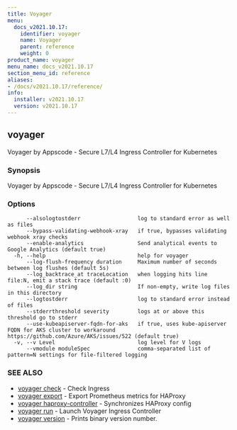 ```yaml
---
title: Voyager
menu:
  docs_v2021.10.17:
    identifier: voyager
    name: Voyager
    parent: reference
    weight: 0
product_name: voyager
menu_name: docs_v2021.10.17
section_menu_id: reference
aliases:
- /docs/v2021.10.17/reference/
info:
  installer: v2021.10.17
  version: v2021.10.17
---
```


## voyager

Voyager by Appscode - Secure L7/L4 Ingress Controller for Kubernetes

### Synopsis

Voyager by Appscode - Secure L7/L4 Ingress Controller for Kubernetes

### Options

```
      --alsologtostderr                  log to standard error as well as files
      --bypass-validating-webhook-xray   if true, bypasses validating webhook xray checks
      --enable-analytics                 Send analytical events to Google Analytics (default true)
  -h, --help                             help for voyager
      --log-flush-frequency duration     Maximum number of seconds between log flushes (default 5s)
      --log_backtrace_at traceLocation   when logging hits line file:N, emit a stack trace (default :0)
      --log_dir string                   If non-empty, write log files in this directory
      --logtostderr                      log to standard error instead of files
      --stderrthreshold severity         logs at or above this threshold go to stderr
      --use-kubeapiserver-fqdn-for-aks   if true, uses kube-apiserver FQDN for AKS cluster to workaround https://github.com/Azure/AKS/issues/522 (default true)
  -v, --v Level                          log level for V logs
      --vmodule moduleSpec               comma-separated list of pattern=N settings for file-filtered logging
```

### SEE ALSO

* [voyager check](/docs/v2021.10.17/reference/voyager_check)	 - Check Ingress
* [voyager export](/docs/v2021.10.17/reference/voyager_export)	 - Export Prometheus metrics for HAProxy
* [voyager haproxy-controller](/docs/v2021.10.17/reference/voyager_haproxy-controller)	 - Synchronizes HAProxy config
* [voyager run](/docs/v2021.10.17/reference/voyager_run)	 - Launch Voyager Ingress Controller
* [voyager version](/docs/v2021.10.17/reference/voyager_version)	 - Prints binary version number.

